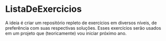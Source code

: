 # ListaDeExercicios
A ideia é criar um repositório repleto de exercícios em diversos níveis, de preferência com suas respectivas soluções. Esses exercícios serão usados em um projeto que (teoricamente) vou iniciar próximo ano.

